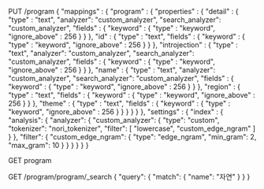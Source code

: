 PUT /program
{
  "mappings" : {
    "program" : {
      "properties" : {
        "detail" : {
          "type" : "text",
          "analyzer": "custom_analyzer",
          "search_analyzer": "custom_analyzer",
          "fields" : {
            "keyword" : {
              "type" : "keyword",
              "ignore_above" : 256
            }
          }
        },
        "id" : {
          "type" : "text",
          "fields" : {
            "keyword" : {
              "type" : "keyword",
              "ignore_above" : 256
            }
          }
        },
        "introjection" : {
          "type" : "text",
          "analyzer": "custom_analyzer",
          "search_analyzer": "custom_analyzer",
          "fields" : {
            "keyword" : {
              "type" : "keyword",
              "ignore_above" : 256
            }
          }
        },
        "name" : {
          "type" : "text",
          "analyzer": "custom_analyzer",
          "search_analyzer": "custom_analyzer",
          "fields" : {
            "keyword" : {
              "type" : "keyword",
              "ignore_above" : 256
            }
          }
        },
        "region" : {
          "type" : "text",
          "fields" : {
            "keyword" : {
              "type" : "keyword",
              "ignore_above" : 256
            }
          }
        },
        "theme" : {
          "type" : "text",
          "fields" : {
            "keyword" : {
              "type" : "keyword",
              "ignore_above" : 256
            }
          }
        }
      }
    }
  },
  "settings" : {
    "index" : {
      "analysis": {
        "analyzer": {
          "custom_analyzer": {
            "type": "custom",
            "tokenizer": "nori_tokenizer",
            "filter": [
              "lowercase",
              "custom_edge_ngram"
            ]
          }
        },
        "filter": {
          "custom_edge_ngram": {
            "type": "edge_ngram",
            "min_gram": 2,
            "max_gram": 10
          }
        }
      }
    }
  }
}

GET program

GET /program/program/_search
{
  "query": {
    "match": {
      "name": "자연"
    }
  }
}